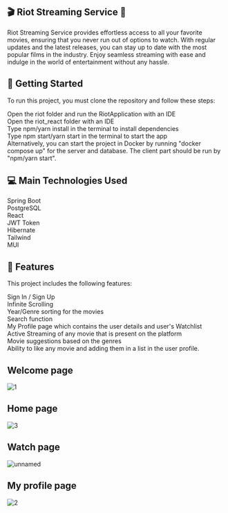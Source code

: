 ## 🎬 Riot Streaming Service 🍿
Riot Streaming Service provides effortless access to all your favorite movies, ensuring that you never run out of options to watch. With regular updates and the latest releases, you can stay up to date with the most popular films in the industry. Enjoy seamless streaming with ease and indulge in the world of entertainment without any hassle.

## 🚀 Getting Started
To run this project, you must clone the repository and follow these steps: <br>

Open the riot folder and run the RiotApplication with an IDE <br>
Open the riot_react folder with an IDE <br>
Type npm/yarn install in the terminal to install dependencies <br>
Type npm start/yarn start in the terminal to start the app <br>
Alternatively, you can start the project in Docker by running "docker compose up" for the server and database. The client part should be run by "npm/yarn start". 

## 💻 Main Technologies Used
Spring Boot <br>
PostgreSQL <br>
React <br>
JWT Token <br>
Hibernate <br>
Tailwind <br>
MUI <br>
## 🎥 Features
This project includes the following features: <br>

Sign In / Sign Up <br>
Infinite Scrolling <br>
Year/Genre sorting for the movies <br>
Search function <br>
My Profile page which contains the user details and user's Watchlist <br>
Active Streaming of any movie that is present on the platform <br>
Movie suggestions based on the genres <br>
Ability to like any movie and adding them in a list in the user profile. 

## Welcome page 
![1](https://user-images.githubusercontent.com/23395284/221869708-95c55ba2-39a6-4f01-84c6-e3bed0e43592.png)

## Home page
![3](https://user-images.githubusercontent.com/23395284/221869744-a9085d4b-c173-4839-aa8a-f6c39459bbbb.jpg)

## Watch page
![unnamed](https://user-images.githubusercontent.com/23395284/221869818-821daf7d-3a06-444a-b405-f2cd95887cd4.jpg)

## My profile page
![2](https://user-images.githubusercontent.com/23395284/221869926-63fbe488-a20e-4715-845e-c8102fce82b0.jpg)



